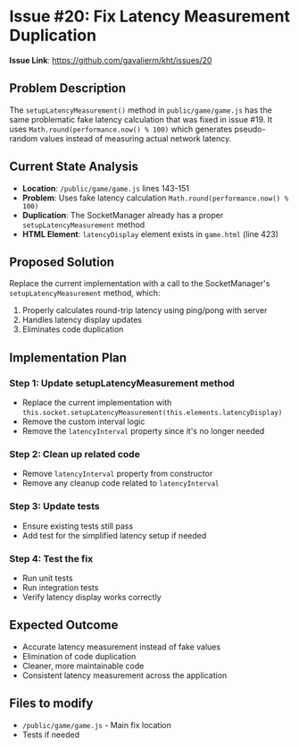 # Issue #20: Fix Latency Measurement Duplication

**Issue Link**: https://github.com/gavalierm/kht/issues/20

## Problem Description
The `setupLatencyMeasurement()` method in `public/game/game.js` has the same problematic fake latency calculation that was fixed in issue #19. It uses `Math.round(performance.now() % 100)` which generates pseudo-random values instead of measuring actual network latency.

## Current State Analysis
- **Location**: `/public/game/game.js` lines 143-151
- **Problem**: Uses fake latency calculation `Math.round(performance.now() % 100)`
- **Duplication**: The SocketManager already has a proper `setupLatencyMeasurement` method
- **HTML Element**: `latencyDisplay` element exists in `game.html` (line 423)

## Proposed Solution
Replace the current implementation with a call to the SocketManager's `setupLatencyMeasurement` method, which:
1. Properly calculates round-trip latency using ping/pong with server
2. Handles latency display updates
3. Eliminates code duplication

## Implementation Plan

### Step 1: Update setupLatencyMeasurement method
- Replace the current implementation with `this.socket.setupLatencyMeasurement(this.elements.latencyDisplay)`
- Remove the custom interval logic
- Remove the `latencyInterval` property since it's no longer needed

### Step 2: Clean up related code
- Remove `latencyInterval` property from constructor
- Remove any cleanup code related to `latencyInterval`

### Step 3: Update tests
- Ensure existing tests still pass
- Add test for the simplified latency setup if needed

### Step 4: Test the fix
- Run unit tests
- Run integration tests
- Verify latency display works correctly

## Expected Outcome
- Accurate latency measurement instead of fake values
- Elimination of code duplication
- Cleaner, more maintainable code
- Consistent latency measurement across the application

## Files to modify
- `/public/game/game.js` - Main fix location
- Tests if needed